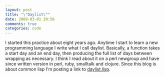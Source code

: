```yaml
---
layout: post
title: "\"Daylist\""
date: 2009-03-01 20:58
comments: true
categories: code
---
```

I started this practice about eight years ago. Anytime I start to learn a new programming language I write what I call daylist. Basically, a function takes a start day and an end day, then producing the full list of days between wrapping as necessary. I think I read about it on a perl newgroup and have since written version in perl, ruby, smalltalk and clojure. Since this blog is about common lisp I'm posting a link to <a href="http://github.com/rlb3/scripts/blob/b71f0ff886f4f4ce4ab14b81a67b202244a8a6bd/daylist.lisp">daylist.lisp</a>.<div><br /></div><div><br /></div><div class="blogger-post-footer"><img width='1' height='1' src='https://blogger.googleusercontent.com/tracker/1621466996203250312-1678517335373727028?l=learning-lisp.blogspot.com' alt='' /></div>
